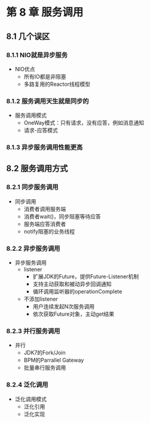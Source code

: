 

# 第 8 章 服务调用

## 8.1  几个误区

### 8.1.1 NIO就是异步服务

* NIO优点
  * 所有IO都是非阻塞
  * 多路复用的Reactor线程模型

### 8.1.2 服务调用天生就是同步的

* 服务调用模式
  * OneWay模式：只有请求，没有应答，例如消息通知
  * 请求-应答模式

### 8.1.3 异步服务调用性能更高

## 8.2 服务调用方式

### 8.2.1 同步服务调用

* 同步调用
  * 消费者调用服务端
  * 消费者wait()，同步阻塞等待应答
  * 服务端应答消费者
  * notify阻塞的业务线程

### 8.2.2 异步服务调用

* 异步服务调用
  * listener
    * 扩展JDK的Future，提供Future-Listener机制
    * 支持主动获取和被动异步回调通知
    * 循环调用监听器的operationComplete
  * 不添加listener
    * 用户连续发起N次服务调用
    * 依次获取Future对象，主动get结果

### 8.2.3 并行服务调用

* 并行
  * JDK7的Fork/Join
  * BPM的Parrallel Gateway
  * 批量串行服务调用

### 8.2.4 泛化调用

* 泛化调用模式
  * 泛化引用
  * 泛化实现